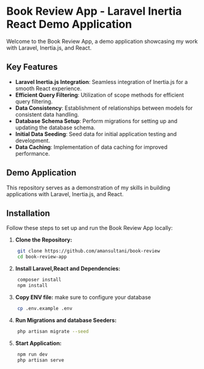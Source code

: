 # Book Review App - Laravel Inertia React Demo Application

Welcome to the Book Review App, a demo application showcasing my work with Laravel, Inertia.js, and React.

## Key Features

-   **Laravel Inertia.js Integration**: Seamless integration of Inertia.js for a smooth React experience.
-   **Efficient Query Filtering**: Utilization of scope methods for efficient query filtering.
-   **Data Consistency**: Establishment of relationships between models for consistent data handling.
-   **Database Schema Setup**: Perform migrations for setting up and updating the database schema.
-   **Initial Data Seeding**: Seed data for initial application testing and development.
-   **Data Caching**: Implementation of data caching for improved performance.

## Demo Application

This repository serves as a demonstration of my skills in building applications with Laravel, Inertia.js, and React.

## Installation

Follow these steps to set up and run the Book Review App locally:

1. **Clone the Repository:**

```bash
    git clone https://github.com/amansultani/book-review
    cd book-review-app
```

2. **Install Laravel,React and Dependencies:**

```bash
    composer install
    npm install
```

3. **Copy ENV file:** make sure to configure your database

```bash
    cp .env.example .env
```

4. **Run Migrations and database Seeders:**

```bash
    php artisan migrate --seed
```

5. **Start Application:**

```bash
    npm run dev
    php artisan serve
```
